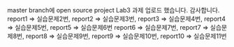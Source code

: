 master branch에 open source project Lab3 과제 업로드 했습니다.
감사합니다.
report1 => 실습문제2번, report2 => 실습문제3번, report3 => 실습문제4번, report4 => 실습문제5번, report5 => 실습문제6번
report6 => 실습문제7번, report7 => 실습문제8번, report8 => 실습문제9번, report9 => 실습문제10번, report10 => 실습문제11번
